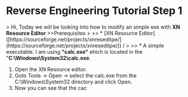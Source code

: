 <h1>Reverse Engineering Tutorial Step 1 </h1>
> Hi, Today we will be looking into how to modify an simple exe with 
 <b>XN Resource Editor</b> 
>>Prerequisites
>
>> * [XN Resource Editor]([https://sourceforge.net/projects/xnreseditpe/](https://sourceforge.net/projects/xnreseditpe/)) /
>
>> * A simple executable. I am using <b>"calc.exe"</b> ehich is located in the "<b>C:\Windows\System32\calc.exe</b>.

1. Open the XN Resource editor.
2. Goto Tools -> Open -> select the calc.exe from the C:\Windows\System32 directory and click Open.
3. Now you can see that the cac